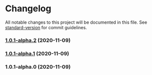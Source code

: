 # Changelog

All notable changes to this project will be documented in this file. See [standard-version](https://github.com/conventional-changelog/standard-version) for commit guidelines.

### [1.0.1-alpha.2](https://github.com/VerstSiu/support_buscompare/1.0.1-alpha.1...1.0.1-alpha.2) (2020-11-09)

### [1.0.1-alpha.1](https://github.com/VerstSiu/support_buscompare/1.0.1-alpha.0...1.0.1-alpha.1) (2020-11-09)

### 1.0.1-alpha.0 (2020-11-09)
